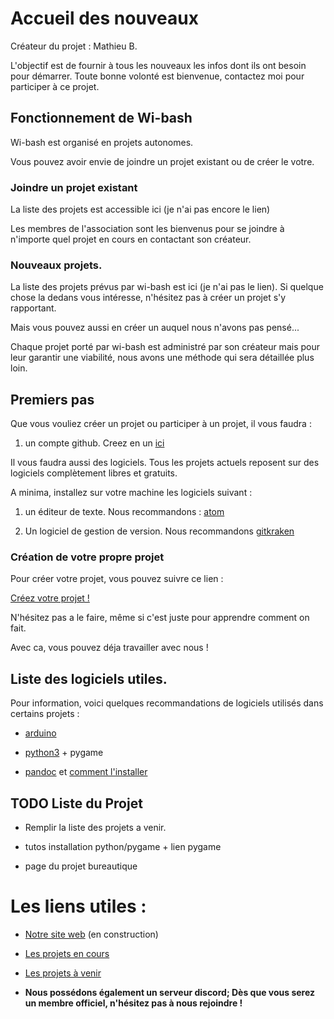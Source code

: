 # Accueil des nouveaux

Créateur du projet : Mathieu B.

L'objectif est de fournir à tous les nouveaux les infos dont ils ont besoin pour démarrer.
Toute bonne volonté est bienvenue, contactez moi pour participer à ce projet.

## Fonctionnement de Wi-bash

Wi-bash est organisé en projets autonomes.

Vous pouvez avoir envie de joindre un projet existant ou de créer le votre.

### Joindre un projet existant
La liste des projets est accessible ici (je n'ai pas encore le lien)

Les membres de l'association sont les bienvenus pour se joindre à n'importe quel projet en cours en contactant son créateur.

### Nouveaux projets.

La liste des projets prévus par wi-bash est ici (je n'ai pas le lien).
Si quelque chose la dedans vous intéresse, n'hésitez pas à créer un projet s'y rapportant.

Mais vous pouvez aussi en créer un auquel nous n'avons pas pensé...

Chaque projet porté par wi-bash est administré par son créateur mais pour leur garantir une viabilité, nous avons une méthode qui sera détaillée plus loin.

## Premiers pas

Que vous vouliez créer un projet ou participer à un projet,
il vous faudra :

1. un compte github. Creez en un [ici](https://github.com/)

Il vous faudra aussi des logiciels.
Tous les projets actuels reposent sur des logiciels complètement libres et gratuits.

A minima, installez sur votre machine les logiciels suivant :

1. un éditeur de texte. Nous recommandons : [atom](https://atom.io/)

2. Un logiciel de gestion de version. Nous recommandons [gitkraken](https://www.gitkraken.com/)


### Création de votre propre projet

Pour créer votre projet, vous pouvez suivre ce lien :

[Créez votre projet !](TutoCreationProjet.md)

N'hésitez pas a le faire, même si c'est juste pour apprendre comment on fait.

Avec ca, vous pouvez déja travailler avec nous !


## Liste des logiciels utiles.

Pour information, voici quelques recommandations de logiciels utilisés dans certains projets :


 - [arduino](https://www.arduino.cc/en/Main/Software)

 - [python3](https://www.python.org/downloads/) + pygame

 - [pandoc](https://github.com/jgm/pandoc/releases/tag/2.3.1) et [comment l'installer](https://pandoc.org/installing.html)


## TODO Liste du Projet

- Remplir la liste des projets a venir.

- tutos installation python/pygame + lien pygame

- page du projet bureautique


# Les liens utiles :

- [Notre site web](http://wi-bash.fr/) (en construction)

- [Les projets en cours](https://mbardou.github.io/Wi-Bash_Projects/)

- [Les projets à venir](https://mbardou.github.io/Wi-Bash_Projects/Projets_%C3%A0_venir.html)

- **Nous possédons également un serveur discord; Dès que vous serez un membre officiel, n'hésitez pas à nous rejoindre !**
